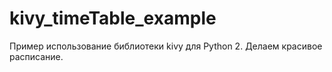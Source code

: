 kivy_timeTable_example
======================
Пример использование библиотеки kivy для Python 2. 
Делаем красивое расписание. 
